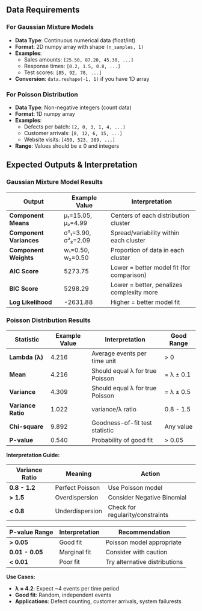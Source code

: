 ## Data Requirements

### For Gaussian Mixture Models
- **Data Type**: Continuous numerical data (float/int)
- **Format**: 2D numpy array with shape `(n_samples, 1)`
- **Examples**:
  - Sales amounts: `[25.50, 87.20, 45.30, ...]`
  - Response times: `[0.2, 1.5, 0.8, ...]`
  - Test scores: `[85, 92, 78, ...]`
- **Conversion**: `data.reshape(-1, 1)` if you have 1D array

### For Poisson Distribution
- **Data Type**: Non-negative integers (count data)
- **Format**: 1D numpy array
- **Examples**:
  - Defects per batch: `[2, 0, 3, 1, 4, ...]`
  - Customer arrivals: `[8, 12, 6, 15, ...]`
  - Website visits: `[450, 523, 389, ...]`
- **Range**: Values should be ≥ 0 and integers

## Expected Outputs & Interpretation

### Gaussian Mixture Model Results

| Output | Example Value | Interpretation |
|--------|---------------|----------------|
| **Component Means** | μ₁=15.05, μ₂=4.99 | Centers of each distribution cluster |
| **Component Variances** | σ²₁=3.90, σ²₂=2.09 | Spread/variability within each cluster |
| **Component Weights** | w₁=0.50, w₂=0.50 | Proportion of data in each cluster |
| **AIC Score** | 5273.75 | Lower = better model fit (for comparison) |
| **BIC Score** | 5298.29 | Lower = better, penalizes complexity more |
| **Log Likelihood** | -2631.88 | Higher = better model fit |



### Poisson Distribution Results

| Statistic | Example Value | Interpretation | Good Range |
|-----------|---------------|----------------|------------|
| **Lambda (λ)** | 4.216 | Average events per time unit | > 0 |
| **Mean** | 4.216 | Should equal λ for true Poisson | = λ ± 0.1 |
| **Variance** | 4.309 | Should equal λ for true Poisson | = λ ± 0.5 |
| **Variance Ratio** | 1.022 | variance/λ ratio | 0.8 - 1.5 |
| **Chi-square** | 9.892 | Goodness-of-fit test statistic | Any value |
| **P-value** | 0.540 | Probability of good fit | > 0.05 |

**Interpretation Guide:**

| Variance Ratio | Meaning | Action |
|----------------|---------|---------|
| **0.8 - 1.2** | Perfect Poisson | Use Poisson model |
| **> 1.5** | Overdispersion | Consider Negative Binomial |
| **< 0.8** | Underdispersion | Check for regularity/constraints |

| P-value Range | Interpretation | Recommendation |
|---------------|----------------|----------------|
| **> 0.05** | Good fit | Poisson model appropriate |
| **0.01 - 0.05** | Marginal fit | Consider with caution |
| **< 0.01** | Poor fit | Try alternative distributions |

**Use Cases:**
- **λ = 4.2**: Expect ~4 events per time period
- **Good fit**: Random, independent events
- **Applications**: Defect counting, customer arrivals, system failurests
